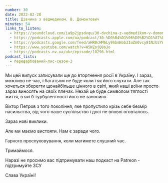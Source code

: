 ```yaml
---
number: 30
date: 2022-02-28
title: Дівчина з ведмедиком. В. Домонтович
minutes: 54
links_to_listen:
  - https://soundcloud.com/ia9p2jpsdvqu/30-dvchina-z-vedmedikom-v-domontovich
  - https://podcasts.apple.com/ua/podcast/30-%D0%B4%D1%96%D0%B2%D1%87%D0%B8%D0%BD%D0%B0-%D0%B7-%D0%B2%D0%B5%D0%B4%D0%BC%D0%B5%D0%B4%D0%B8%D0%BA%D0%BE%D0%BC-%D0%B2-%D0%B4%D0%BE%D0%BC%D0%BE%D0%BD%D1%82%D0%BE%D0%B2%D0%B8%D1%87/id1563575488?i=1000552414533
  - https://podcasts.google.com/feed/aHR0cHM6Ly9hbmNob3IuZm0vcy81NzUzYWEwMC9wb2RjYXN0L3Jzcw/episode/YmUxYzAwNjAtNWU3ZS00MTkyLTk4NzYtZTU4ZGQ0YjgwMjU4?sa=X&ved=0CA0QkfYCahcKEwio15_hy7D6AhUAAAAAHQAAAAAQAQ
  - https://www.youtube.com/watch?v=W5WZojQ8oJo
  - https://podcasts.nv.ua/ukr/episode/10296.html
podcast_lists:
  - перефарбований-лис-сезон-3
---
```


Ми цей випуск записували ще до вторгнення росії в Україну. І зараз, можливо не
час, і багатьом не буде коли і як його слухати. Але так хочеться зберегти
щонайбільше цінного в світі, який наші воїни просто зараз виносять на своїх
плечах. Нехай це буде символом тяглості життя, в які б турбулентності його не
заносило.

Віктор Петров з того покоління, яке пропустило крізь себе безмір насильства,
від чого наше суспільство і досі не вповні оговталось. 

Зараз нові виклики.

Але ми маємо вистояти. Нам є заради чого.

Гарного прослуховування, коли матимете слушний час.

Тримаймося.

Наразі не просимо вас підтримувати наш подкаст на Patreon - підтримуйте ЗСУ

Слава Україні!
